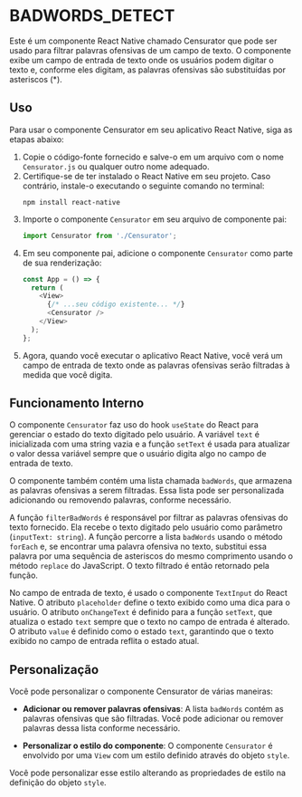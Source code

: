 # BADWORDS_DETECT

Este é um componente React Native chamado Censurator que pode ser usado para filtrar palavras ofensivas de um campo de texto. O componente exibe um campo de entrada de texto onde os usuários podem digitar o texto e, conforme eles digitam, as palavras ofensivas são substituídas por asteriscos (*).

## Uso

Para usar o componente Censurator em seu aplicativo React Native, siga as etapas abaixo:

1. Copie o código-fonte fornecido e salve-o em um arquivo com o nome `Censurator.js` ou qualquer outro nome adequado.
2. Certifique-se de ter instalado o React Native em seu projeto. Caso contrário, instale-o executando o seguinte comando no terminal:
   ```
   npm install react-native
   ```
3. Importe o componente `Censurator` em seu arquivo de componente pai:
   ```javascript
   import Censurator from './Censurator';
   ```
4. Em seu componente pai, adicione o componente `Censurator` como parte de sua renderização:
   ```javascript
   const App = () => {
     return (
       <View>
         {/* ...seu código existente... */}
         <Censurator />
       </View>
     );
   };
   ```
5. Agora, quando você executar o aplicativo React Native, você verá um campo de entrada de texto onde as palavras ofensivas serão filtradas à medida que você digita.

## Funcionamento Interno

O componente `Censurator` faz uso do hook `useState` do React para gerenciar o estado do texto digitado pelo usuário. A variável `text` é inicializada com uma string vazia e a função `setText` é usada para atualizar o valor dessa variável sempre que o usuário digita algo no campo de entrada de texto.

O componente também contém uma lista chamada `badWords`, que armazena as palavras ofensivas a serem filtradas. Essa lista pode ser personalizada adicionando ou removendo palavras, conforme necessário.

A função `filterBadWords` é responsável por filtrar as palavras ofensivas do texto fornecido. Ela recebe o texto digitado pelo usuário como parâmetro (`inputText: string`). A função percorre a lista `badWords` usando o método `forEach` e, se encontrar uma palavra ofensiva no texto, substitui essa palavra por uma sequência de asteriscos do mesmo comprimento usando o método `replace` do JavaScript. O texto filtrado é então retornado pela função.

No campo de entrada de texto, é usado o componente `TextInput` do React Native. O atributo `placeholder` define o texto exibido como uma dica para o usuário. O atributo `onChangeText` é definido para a função `setText`, que atualiza o estado `text` sempre que o texto no campo de entrada é alterado. O atributo `value` é definido como o estado `text`, garantindo que o texto exibido no campo de entrada reflita o estado atual.

## Personalização

Você pode personalizar o componente Censurator de várias maneiras:

- **Adicionar ou remover palavras ofensivas**: A lista `badWords` contém as palavras ofensivas que são filtradas. Você pode adicionar ou remover palavras dessa lista conforme necessário.

- **Personalizar o estilo do componente**: O componente `Censurator` é envolvido por uma `View` com um estilo definido através do objeto `style`.

 Você pode personalizar esse estilo alterando as propriedades de estilo na definição do objeto `style`.

